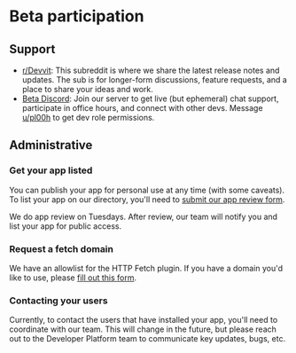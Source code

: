 # Beta participation

## Support

- [r/Devvit](https://reddit.com/r/devvit): This subreddit is where we share the latest release notes and updates. The sub is for longer-form discussions, feature requests, and a place to share your ideas and work.
- [Beta Discord](https://discord.gg/R7yu2wh9Qz): Join our server to get live (but ephemeral) chat support, participate in office hours, and connect with other devs. Message [u/pl00h](https://www.reddit.com/message/compose/?to=pl00h) to get dev role permissions.

## Administrative

### Get your app listed

You can publish your app for personal use at any time (with some caveats). To list your app on our directory, you'll need to [submit our app review form](https://docs.google.com/forms/d/e/1FAIpQLSdEyE5vrqOBlojue_mkrV25RiiHv_sxe-xqtcdzCMBTWmoROA/viewform).

We do app review on Tuesdays. After review, our team will notify you and list your app for public access.

### Request a fetch domain

We have an allowlist for the HTTP Fetch plugin. If you have a domain you'd like to use, please [fill out this form](https://docs.google.com/forms/d/e/1FAIpQLSe_Bbs37LQe3Nrgyg6UJgOHQzYnvPRWb0tQSwf3vwKSUJaV8A/viewform).

### Contacting your users

Currently, to contact the users that have installed your app, you'll need to coordinate with our team. This will change in the future, but please reach out to the Developer Platform team to communicate key updates, bugs, etc.
